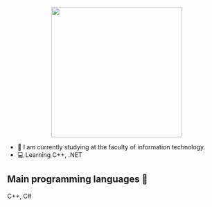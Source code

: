 
<p align="center">
<img src="https://avatars.mds.yandex.net/get-zen_doc/1578824/pub_5cd080296f616900b2129913_5cd187ce0de4a600b3da7255/orig" href="" height="300">

- 🔭 I am currently studying at the faculty of information technology.
- 💻 Learning C++, .NET 
## Main programming languages 🖤
С++, C#
